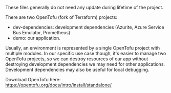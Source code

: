 These files generally do not need any update during lifetime of the project.

There are two OpenTofu (fork of Terraform) projects:

- dev-dependencies: development dependencies (Azurite, Azure Service Bus Emulator, Prometheus)
- demo: our application.

Usually, an environment is represented by a single OpenTofu project with multiple modules.
In our specific use case though, it's easier to manage two OpenTofu projects, so we can destroy resources of our app without destroying development dependencies we may need for other applications. Development dependencies may also be useful for local debugging.


Download OpenTofu here: https://opentofu.org/docs/intro/install/standalone/